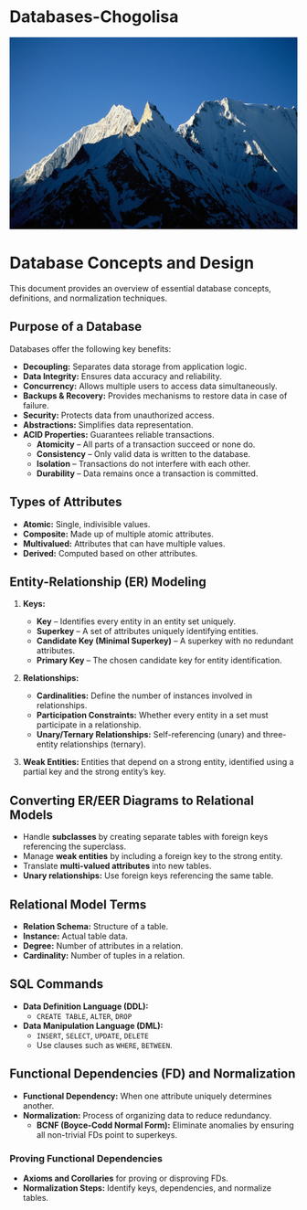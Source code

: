 # Databases-Chogolisa

![Alt text](Chogolisa.jpg)


# Database Concepts and Design

This document provides an overview of essential database concepts, definitions, and normalization techniques.

## Purpose of a Database
Databases offer the following key benefits:
- **Decoupling:** Separates data storage from application logic.
- **Data Integrity:** Ensures data accuracy and reliability.
- **Concurrency:** Allows multiple users to access data simultaneously.
- **Backups & Recovery:** Provides mechanisms to restore data in case of failure.
- **Security:** Protects data from unauthorized access.
- **Abstractions:** Simplifies data representation.
- **ACID Properties:** Guarantees reliable transactions.
  - **Atomicity** – All parts of a transaction succeed or none do.
  - **Consistency** – Only valid data is written to the database.
  - **Isolation** – Transactions do not interfere with each other.
  - **Durability** – Data remains once a transaction is committed.

## Types of Attributes
- **Atomic:** Single, indivisible values.
- **Composite:** Made up of multiple atomic attributes.
- **Multivalued:** Attributes that can have multiple values.
- **Derived:** Computed based on other attributes.

## Entity-Relationship (ER) Modeling
1. **Keys:**
   - **Key** – Identifies every entity in an entity set uniquely.
   - **Superkey** – A set of attributes uniquely identifying entities.
   - **Candidate Key (Minimal Superkey)** – A superkey with no redundant attributes.
   - **Primary Key** – The chosen candidate key for entity identification.
   
2. **Relationships:**
   - **Cardinalities:** Define the number of instances involved in relationships.
   - **Participation Constraints:** Whether every entity in a set must participate in a relationship.
   - **Unary/Ternary Relationships:** Self-referencing (unary) and three-entity relationships (ternary).

3. **Weak Entities:** Entities that depend on a strong entity, identified using a partial key and the strong entity’s key.

## Converting ER/EER Diagrams to Relational Models
- Handle **subclasses** by creating separate tables with foreign keys referencing the superclass.
- Manage **weak entities** by including a foreign key to the strong entity.
- Translate **multi-valued attributes** into new tables.
- **Unary relationships:** Use foreign keys referencing the same table.

## Relational Model Terms
- **Relation Schema:** Structure of a table.
- **Instance:** Actual table data.
- **Degree:** Number of attributes in a relation.
- **Cardinality:** Number of tuples in a relation.

## SQL Commands
- **Data Definition Language (DDL):**
  - `CREATE TABLE`, `ALTER`, `DROP`
- **Data Manipulation Language (DML):**
  - `INSERT`, `SELECT`, `UPDATE`, `DELETE`
  - Use clauses such as `WHERE`, `BETWEEN`.

## Functional Dependencies (FD) and Normalization
- **Functional Dependency:** When one attribute uniquely determines another.
- **Normalization:** Process of organizing data to reduce redundancy.
  - **BCNF (Boyce-Codd Normal Form):** Eliminate anomalies by ensuring all non-trivial FDs point to superkeys.

### Proving Functional Dependencies
- **Axioms and Corollaries** for proving or disproving FDs.
- **Normalization Steps:** Identify keys, dependencies, and normalize tables.

